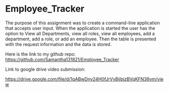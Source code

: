 # Employee_Tracker

The purpose of this assignment was to create a command-line application that accepts user input.
When the application is started the user has the option to View all Departments, view all roles, view all employees, add a department, add a role, or add an employee.
Then the table is presented with the request information and the data is stored. 

Here is the link to my github repo:
https://github.com/Samantha131821/Employee_Tracker


Link to google drive video submission:

https://drive.google.com/file/d/1qABwDny24H0fJrVyBijbjzBVqKFN36vm/view